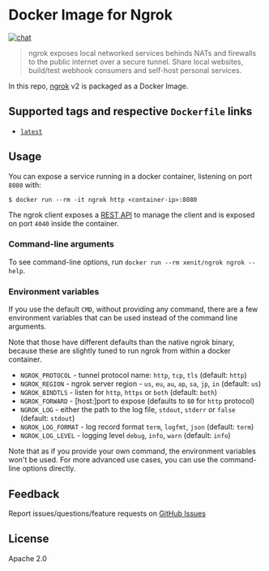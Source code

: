 # Docker Image for Ngrok

[![chat](https://badges.gitter.im/xeniteu/docker.svg)](https://gitter.im/xeniteu/docker)

> ngrok exposes local networked services behinds NATs and firewalls to the
public internet over a secure tunnel. Share local websites, build/test
webhook consumers and self-host personal services.

In this repo, [ngrok](https://ngrok.com/) v2 is packaged as a Docker Image.

## Supported tags and respective `Dockerfile` links

* [`latest`](https://github.com/xenit-eu/docker-ngrok/blob/master/src/main/Dockerfile)

## Usage

You can expose a service running in a docker container, listening on port `8080` with:

```
$ docker run --rm -it ngrok http <container-ip>:8080
```

The ngrok client exposes a [REST API](https://ngrok.com/docs#client-api) to manage the client and
is exposed on port `4040` inside the container.

### Command-line arguments

To see command-line options, run `docker run --rm xenit/ngrok ngrok --help`.

### Environment variables

If you use the default `CMD`, without providing any command, there are a few environment variables that can be used
instead of the command line arguments.

Note that those have different defaults than the native ngrok binary, because these are slightly tuned to run ngrok
from within a docker container.

* `NGROK_PROTOCOL` - tunnel protocol name: `http`, `tcp`, `tls` (default: `http`)
* `NGROK_REGION` - ngrok server region - `us`, `eu`, `au`, `ap`, `sa`, `jp`, `in` (default: `us`)
* `NGROK_BINDTLS` - listen for `http`, `https` or `both` (default: `both`)
* `NGROK_FORWARD` - [host:]port to expose (defaults to `80` for `http` protocol)
* `NGROK_LOG` - either the path to the log file, `stdout`, `stderr` or `false` (default: `stdout`)
* `NGROK_LOG_FORMAT` - log record format `term`, `logfmt`, `json` (default: `term`)
* `NGROK_LOG_LEVEL` - logging level `debug`, `info`, `warn` (default: `info`)

Note that as if you provide your own command, the environment variables won't be used. For more advanced use cases,
you can use the command-line options directly.

## Feedback

Report issues/questions/feature requests on [GitHub Issues][issues]

## License

Apache 2.0

[issues]:           https://github.com/xenit-eu/docker-ngrok/issues

[ngrok]:            https://ngrok.com/
[ngrok-api]:        https://ngrok.com/docs#client-api

